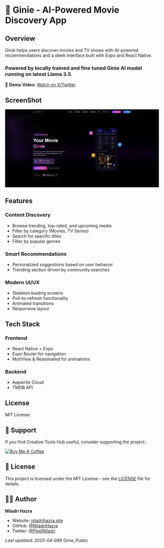 # 🎥 Ginie - AI-Powered Movie Discovery App

## Overview
Ginie helps users discover movies and TV shows with AI-powered recommendations and a sleek interface built with Expo and React Native.

### Powered by locally trained and fine tuned Ginie AI model running on latest Llama 3.5

📱 **Demo Video**: [Watch on X/Twitter](https://x.com/pixelNiladri/status/1911432555611512977)

## ScreenShot




![This is the landing page of Ginie ](./public/image.png)

## Features

### Content Discovery
- Browse trending, top-rated, and upcoming media
- Filter by category (Movies, TV Series)
- Search for specific titles
- Filter by popular genres

### Smart Recommendations
- Personalized suggestions based on user behavior
- Trending section driven by community searches

### Modern UI/UX
- Skeleton loading screens
- Pull-to-refresh functionality
- Animated transitions
- Responsive layout

## Tech Stack

### Frontend
- React Native + Expo
- Expo Router for navigation
- MotiView & Reanimated for animations

### Backend
- Appwrite Cloud
- TMDB API

## License
MIT License



## 💖 Support

If you find Creative Tools Hub useful, consider supporting the project:

<a href="https://buymeacoffee.com/niladri" target="_blank">
  <img src="https://cdn.buymeacoffee.com/buttons/v2/default-yellow.png" alt="Buy Me A Coffee" height="50px">
</a>

## 📄 License

This project is licensed under the MIT License - see the [LICENSE](LICENSE) file for details.

## 👨‍💻 Author

**Niladri Hazra**

- Website: [niladrihazra.site](https://niladrihazra.site)
- GitHub: [@NiladriHazra](https://github.com/NiladriHazra)
- Twitter: [@PixelNiladri](https://x.com/PixelNiladri)

*Last updated: 2025-04-08*# Ginie_Public
